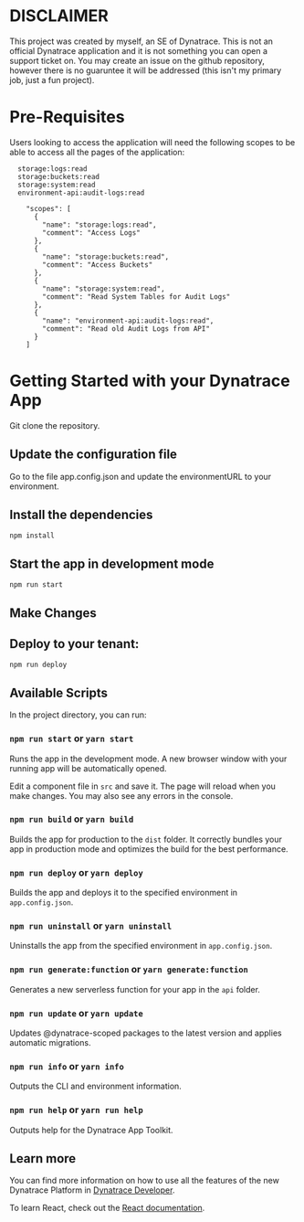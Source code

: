 # DISCLAIMER
This project was created by myself, an SE of Dynatrace. This is not an official Dynatrace application and it is not something you can open a support ticket on. You may create an issue on the github repository, however there is no guaruntee it will be addressed (this isn't my primary job, just a fun project). 

# Pre-Requisites

Users looking to access the application will need the following scopes to be able to access all the pages of the application:
```
  storage:logs:read
  storage:buckets:read
  storage:system:read
  environment-api:audit-logs:read
```

```
    "scopes": [
      {
        "name": "storage:logs:read",
        "comment": "Access Logs"
      },
      {
        "name": "storage:buckets:read",
        "comment": "Access Buckets"
      },
      {
        "name": "storage:system:read",
        "comment": "Read System Tables for Audit Logs"
      },
      {
        "name": "environment-api:audit-logs:read",
        "comment": "Read old Audit Logs from API"
      }
    ]
```

# Getting Started with your Dynatrace App

Git clone the repository.

## Update the configuration file
Go to the file app.config.json and update the environmentURL to your environment.

## Install the dependencies
```npm install```

## Start the app in development mode
```npm run start```
## Make Changes

## Deploy to your tenant:
```npm run deploy```

## Available Scripts

In the project directory, you can run:

### `npm run start` or `yarn start`

Runs the app in the development mode. A new browser window with your running app will be automatically opened.

Edit a component file in `src` and save it. The page will reload when you make changes. You may also see any errors in the console.

### `npm run build` or `yarn build`

Builds the app for production to the `dist` folder. It correctly bundles your app in production mode and optimizes the build for the best performance.

### `npm run deploy` or `yarn deploy`

Builds the app and deploys it to the specified environment in `app.config.json`.

### `npm run uninstall` or `yarn uninstall`

Uninstalls the app from the specified environment in `app.config.json`.

### `npm run generate:function` or `yarn generate:function`

Generates a new serverless function for your app in the `api` folder.

### `npm run update` or `yarn update`

Updates @dynatrace-scoped packages to the latest version and applies automatic migrations.

### `npm run info` or `yarn info`

Outputs the CLI and environment information.

### `npm run help` or `yarn run help`

Outputs help for the Dynatrace App Toolkit.

## Learn more

You can find more information on how to use all the features of the new Dynatrace Platform in [Dynatrace Developer](https://dt-url.net/developers).

To learn React, check out the [React documentation](https://reactjs.org/).
